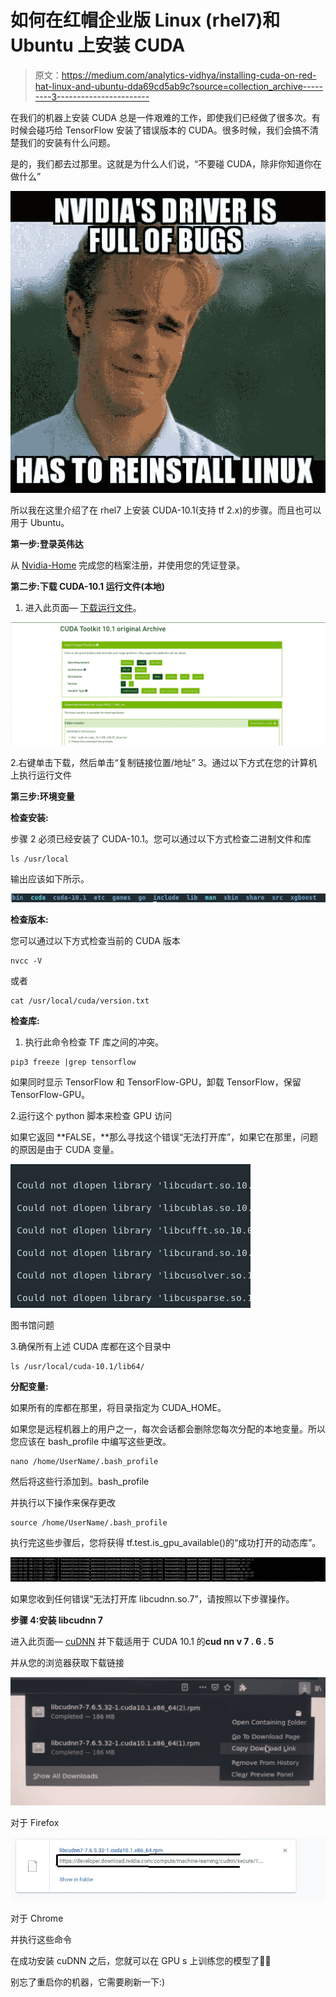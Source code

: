 # 如何在红帽企业版 Linux (rhel7)和 Ubuntu 上安装 CUDA

> 原文：<https://medium.com/analytics-vidhya/installing-cuda-on-red-hat-linux-and-ubuntu-dda69cd5ab9c?source=collection_archive---------3----------------------->

在我们的机器上安装 CUDA 总是一件艰难的工作，即使我们已经做了很多次。有时候会碰巧给 TensorFlow 安装了错误版本的 CUDA。很多时候，我们会搞不清楚我们的安装有什么问题。

是的，我们都去过那里。这就是为什么人们说，“不要碰 CUDA，除非你知道你在做什么”

![](img/1c4ff5c7c78276d929ed46bfb0859314.png)

所以我在这里介绍了在 rhel7 上安装 CUDA-10.1(支持 tf 2.x)的步骤。而且也可以用于 Ubuntu。

**第一步:登录英伟达**

从 [Nvidia-Home](https://developer.nvidia.com/) 完成您的档案注册，并使用您的凭证登录。

**第二步:下载 CUDA-10.1 运行文件(本地)**

1.  进入此页面— [下载运行文件](https://developer.nvidia.com/cuda-10.1-download-archive-base?target_os=Linux&target_arch=x86_64&target_distro=RHEL&target_version=7&target_type=runfilelocal)。

![](img/87eb326c020236eeda9de13386377d93.png)

2.右键单击下载，然后单击“复制链接位置/地址”
3。通过以下方式在您的计算机上执行运行文件

**第三步:环境变量**

**检查安装:**

步骤 2 必须已经安装了 CUDA-10.1。您可以通过以下方式检查二进制文件和库

```
ls /usr/local
```

输出应该如下所示。

![](img/4028c8bff15865f48fdaaf948eb1bc56.png)

**检查版本:**

您可以通过以下方式检查当前的 CUDA 版本

```
nvcc -V
```

或者

```
cat /usr/local/cuda/version.txt
```

**检查库:**

1.  执行此命令检查 TF 库之间的冲突。

```
pip3 freeze |grep tensorflow
```

如果同时显示 TensorFlow 和 TensorFlow-GPU，卸载 TensorFlow，保留 TensorFlow-GPU。

2.运行这个 python 脚本来检查 GPU 访问

如果它返回 **FALSE，**那么寻找这个错误“无法打开库”，如果它在那里，问题的原因是由于 CUDA 变量。

![](img/6dfe155ab0a5a56a58793d8e57722cc3.png)

图书馆问题

3.确保所有上述 CUDA 库都在这个目录中

```
ls /usr/local/cuda-10.1/lib64/
```

**分配变量:**

如果所有的库都在那里，将目录指定为 CUDA_HOME。

如果您是远程机器上的用户之一，每次会话都会删除您每次分配的本地变量。所以您应该在 bash_profile 中编写这些更改。

```
nano /home/UserName/.bash_profile
```

然后将这些行添加到。bash_profile

并执行以下操作来保存更改

```
source /home/UserName/.bash_profile
```

执行完这些步骤后，您将获得 tf.test.is_gpu_available()的“成功打开的动态库”。

![](img/36f9832aa28fe7d14548b6aaf895abdd.png)

如果您收到任何错误“无法打开库 libcudnn.so.7”，请按照以下步骤操作。

**步骤 4:安装 libcudnn 7**

进入此页面— [cuDNN](https://developer.nvidia.com/rdp/cudnn-download) 并下载适用于 CUDA 10.1 的**cud nn v 7 . 6 . 5**

并从您的浏览器获取下载链接

![](img/752a2e70b63d865b2b471e18e1690134.png)

对于 Firefox

![](img/5ab96d50bd6db9a62ae2ae5411e12d1c.png)

对于 Chrome

并执行这些命令

在成功安装 cuDNN 之后，您就可以在 GPU s 上训练您的模型了🤟🤙

别忘了重启你的机器，它需要刷新一下:)